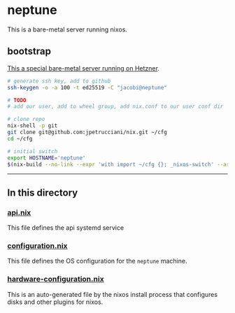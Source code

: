 # neptune

This is a bare-metal server running nixos.

## bootstrap

[This a special bare-metal server running on Hetzner](https://nixos.wiki/wiki/Install_NixOS_on_Hetzner_Online).

```bash
# generate ssh key, add to github
ssh-keygen -o -a 100 -t ed25519 -C "jacobi@neptune"

# TODO
# add our user, add to wheel group, add nix.conf to our user conf dir

# clone repo
nix-shell -p git
git clone git@github.com:jpetrucciani/nix.git ~/cfg
cd ~/cfg

# initial switch
export HOSTNAME='neptune'
$(nix-build --no-link --expr 'with import ~/cfg {}; _nixos-switch' --argstr host "$HOSTNAME")/bin/switch
```

---

## In this directory

### [api.nix](./api.nix)

This file defines the api systemd service

### [configuration.nix](./configuration.nix)

This file defines the OS configuration for the `neptune` machine.

### [hardware-configuration.nix](./hardware-configuration.nix)

This is an auto-generated file by the nixos install process that configures disks and other plugins for nixos.
